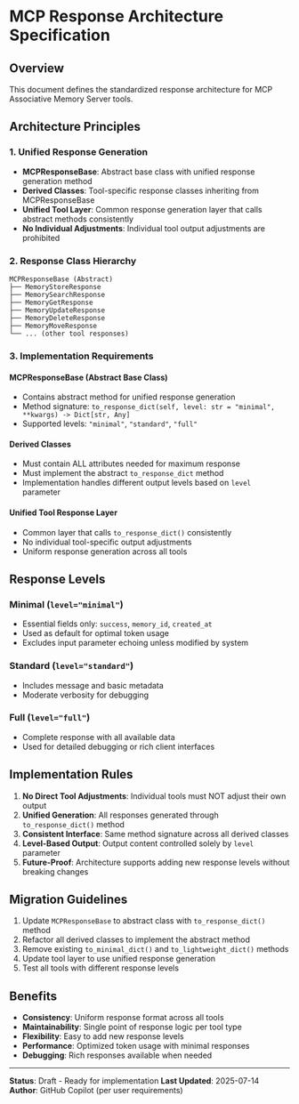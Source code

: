 # MCP Response Architecture Specification

## Overview
This document defines the standardized response architecture for MCP Associative Memory Server tools.

## Architecture Principles

### 1. Unified Response Generation
- **MCPResponseBase**: Abstract base class with unified response generation method
- **Derived Classes**: Tool-specific response classes inheriting from MCPResponseBase
- **Unified Tool Layer**: Common response generation layer that calls abstract methods consistently
- **No Individual Adjustments**: Individual tool output adjustments are prohibited

### 2. Response Class Hierarchy
```
MCPResponseBase (Abstract)
├── MemoryStoreResponse
├── MemorySearchResponse
├── MemoryGetResponse
├── MemoryUpdateResponse
├── MemoryDeleteResponse
├── MemoryMoveResponse
└── ... (other tool responses)
```

### 3. Implementation Requirements

#### MCPResponseBase (Abstract Base Class)
- Contains abstract method for unified response generation
- Method signature: `to_response_dict(self, level: str = "minimal", **kwargs) -> Dict[str, Any]`
- Supported levels: `"minimal"`, `"standard"`, `"full"`

#### Derived Classes
- Must contain ALL attributes needed for maximum response
- Must implement the abstract `to_response_dict` method
- Implementation handles different output levels based on `level` parameter

#### Unified Tool Response Layer
- Common layer that calls `to_response_dict()` consistently
- No individual tool-specific output adjustments
- Uniform response generation across all tools

## Response Levels

### Minimal (`level="minimal"`)
- Essential fields only: `success`, `memory_id`, `created_at`
- Used as default for optimal token usage
- Excludes input parameter echoing unless modified by system

### Standard (`level="standard"`)
- Includes message and basic metadata
- Moderate verbosity for debugging

### Full (`level="full"`)
- Complete response with all available data
- Used for detailed debugging or rich client interfaces

## Implementation Rules

1. **No Direct Tool Adjustments**: Individual tools must NOT adjust their own output
2. **Unified Generation**: All responses generated through `to_response_dict()` method
3. **Consistent Interface**: Same method signature across all derived classes
4. **Level-Based Output**: Output content controlled solely by `level` parameter
5. **Future-Proof**: Architecture supports adding new response levels without breaking changes

## Migration Guidelines

1. Update `MCPResponseBase` to abstract class with `to_response_dict()` method
2. Refactor all derived classes to implement the abstract method
3. Remove existing `to_minimal_dict()` and `to_lightweight_dict()` methods
4. Update tool layer to use unified response generation
5. Test all tools with different response levels

## Benefits

- **Consistency**: Uniform response format across all tools
- **Maintainability**: Single point of response logic per tool type
- **Flexibility**: Easy to add new response levels
- **Performance**: Optimized token usage with minimal responses
- **Debugging**: Rich responses available when needed

---

**Status**: Draft - Ready for implementation
**Last Updated**: 2025-07-14
**Author**: GitHub Copilot (per user requirements)
